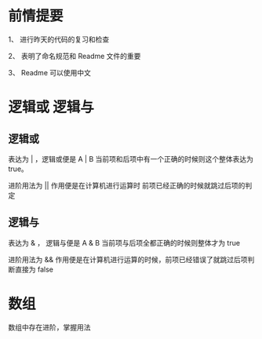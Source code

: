 # 前情提要
1、 进行昨天的代码的复习和检查

2、 表明了命名规范和 Readme 文件的重要

3、 Readme 可以使用中文

# 逻辑或 逻辑与

## 逻辑或

表达为 | ，逻辑或便是 A | B 当前项和后项中有一个正确的时候则这个整体表达为 true。

进阶用法为 || 作用便是在计算机进行运算时 前项已经正确的时候就跳过后项的判定

## 逻辑与

表达为 & ， 逻辑与便是 A & B 当前项与后项全都正确的时候则整体才为 true

进阶用法为 && 作用便是在计算机进行运算的时候，前项已经错误了就跳过后项判断直接为 false

# 数组

数组中存在进阶，掌握用法